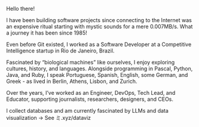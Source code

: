 Hello there!

I have been building software projects since connecting to the Internet was an expensive ritual starting with mystic sounds for a mere 0.007MB/s. What a journey it has been since 1985!

Even before Git existed, I worked as a Software Developer at a Competitive Intelligence startup in Rio de Janeiro, Brazil.

Fascinated by “biological machines” like ourselves, I enjoy exploring cultures, history, and languages. Alongside programming in Pascal, Python, Java, and Ruby, I speak Portuguese, Spanish, English, some German, and Greek - as lived in Berlin, Athens, Lisbon, and Zurich.

Over the years, I’ve worked as an Engineer, DevOps, Tech Lead, and Educator, supporting journalists, researchers, designers, and CEOs.

I collect databases and am currently fascinated by LLMs and data visualization → See ミ.xyz/dataviz
